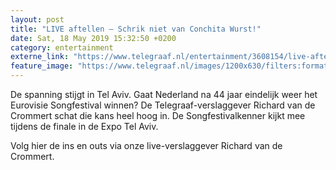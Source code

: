 ```yaml
---
layout: post
title: "LIVE aftellen – Schrik niet van Conchita Wurst!"
date: Sat, 18 May 2019 15:32:50 +0200
category: entertainment
externe_link: "https://www.telegraaf.nl/entertainment/3608154/live-aftellen-schrik-niet-van-conchita-wurst"
feature_image: "https://www.telegraaf.nl/images/1200x630/filters:format(jpeg):quality(80)/cdn-kiosk-api.telegraaf.nl/38b23e2c-79a5-11e9-b92a-02d2fb1aa1d7.jpg"
---
```


<p class="intro">De spanning stijgt in Tel Aviv. Gaat Nederland na 44 jaar eindelijk weer het Eurovisie Songfestival winnen? De Telegraaf-verslaggever Richard van de Crommert schat die kans heel hoog in. De Songfestivalkenner kijkt mee tijdens de finale in de Expo Tel Aviv.</p> <p>Volg hier de ins en outs via onze live-verslaggever Richard van de Crommert.</p>
